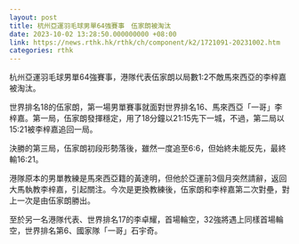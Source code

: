 ```yaml
---
layout: post
title: 杭州亞運羽毛球男單64強賽事　伍家朗被淘汰
date: 2023-10-02 13:28:50.000000000 +08:00
link: https://news.rthk.hk/rthk/ch/component/k2/1721091-20231002.htm
categories: rthk
---
```


杭州亞運羽毛球男單64強賽事，港隊代表伍家朗以局數1:2不敵馬來西亞的李梓嘉被淘汰。

世界排名18的伍家朗，第一場男單賽事就面對世界排名16、馬來西亞「一哥」李梓嘉。第一局，伍家朗發揮穩定，用了18分鐘以21:15先下一城，不過，第二局以15:21被李梓嘉追回一局。

決勝的第三局，伍家朗初段形勢落後，雖然一度追至6:6，但始終未能反先，最終輸16:21。

港隊原本的男單教練是馬來西亞籍的黃達明，但他於亞運前3個月突然請辭，返回大馬執教李梓嘉，引起關注。今次是更換教練後，伍家朗和李梓嘉第二次對壘，對上一次是由伍家朗勝出。

至於另一名港隊代表、世界排名17的李卓耀，首場輪空，32強將遇上同樣首場輪空，世界排名第6、國家隊「一哥」石宇奇。
